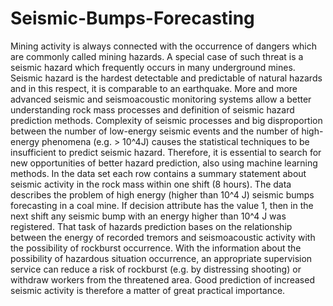 # Seismic-Bumps-Forecasting

Mining activity is always connected with the occurrence of dangers which are commonly called mining hazards. A special case of such threat is a seismic hazard which frequently occurs in many underground mines. Seismic hazard is the hardest detectable and predictable of natural hazards and in this respect, it is comparable to an earthquake. More and more advanced seismic and seismoacoustic monitoring systems allow a better understanding rock mass processes and definition of seismic hazard prediction methods. Complexity of seismic processes and big disproportion between the number of low-energy seismic events and the number of high-energy phenomena (e.g. > 10^4J) causes the statistical techniques to be insufficient to predict seismic hazard. Therefore, it is essential to search for new opportunities of better hazard prediction, also using machine learning methods. In the data set each row contains a summary statement about seismic activity in the rock mass within one shift (8 hours). The data describes the problem of high energy (higher than 10^4 J) seismic bumps forecasting in a coal mine. If decision attribute has the value 1, then in the next shift any seismic bump with an energy higher than 10^4 J was registered. That task of hazards prediction bases on the relationship between the energy of recorded tremors and seismoacoustic activity with the possibility of rockburst occurrence.  With the information about the possibility of hazardous situation occurrence, an appropriate supervision service can reduce a risk of rockburst (e.g. by distressing shooting) or withdraw workers from the threatened area. Good prediction of increased seismic activity is therefore a matter of great practical importance.
